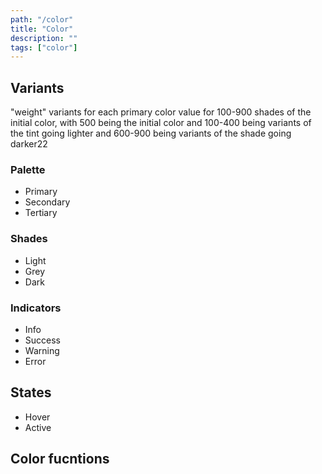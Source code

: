 ```yaml
---
path: "/color"
title: "Color"
description: ""
tags: ["color"]
---
```


## Variants

"weight" variants for each primary color value for 100-900 shades of the initial color, with 500 being the initial color and 100-400 being variants of the tint going lighter and 600-900 being variants of the shade going darker22

### Palette

* Primary
* Secondary
* Tertiary

### Shades

* Light
* Grey
* Dark

### Indicators

* Info
* Success
* Warning
* Error

## States

* Hover
* Active

## Color fucntions